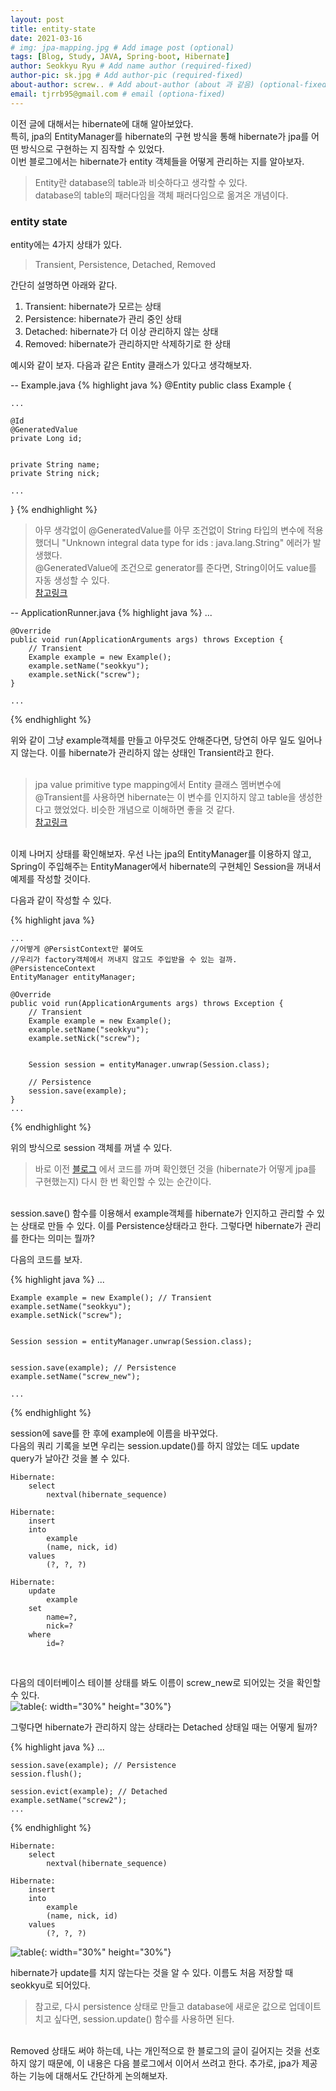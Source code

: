 ```yaml
---
layout: post
title: entity-state
date: 2021-03-16
# img: jpa-mapping.jpg # Add image post (optional)
tags: [Blog, Study, JAVA, Spring-boot, Hibernate]
author: Seokkyu Ryu # Add name author (required-fixed)
author-pic: sk.jpg # Add author-pic (required-fixed)
about-author: screw.. # Add about-author (about 과 같음) (optional-fixed)
email: tjrrb95@gmail.com # email (optiona-fixed)
---
```


이전 글에 대해서는 hibernate에 대해 알아보았다.  
특히, jpa의 EntityManager를 hibernate의 구현 방식을 통해 hibernate가 jpa를 어떤 방식으로 구현하는 지 짐작할 수 있었다.  
이번 블로그에서는 hibernate가 entity 객체들을 어떻게 관리하는 지를 알아보자. 
> Entity란 database의 table과 비슷하다고 생각할 수 있다.   
> database의 table의 패러다임을 객체 패러다임으로 옮겨온 개념이다. 

### entity state

entity에는 4가지 상태가 있다.  
> Transient, Persistence, Detached, Removed  

간단히 설명하면 아래와 같다.  
1. Transient: hibernate가 모르는 상태  
2. Persistence: hibernate가 관리 중인 상태  
3. Detached: hibernate가 더 이상 관리하지 않는 상태  
4. Removed: hibernate가 관리하지만 삭제하기로 한 상태  

예시와 같이 보자. 다음과 같은 Entity 클래스가 있다고 생각해보자.  

-- Example.java
{% highlight java %}
@Entity
public class Example {

    ...

    @Id
    @GeneratedValue
    private Long id;


    private String name;
    private String nick;
    
    ...
}
{% endhighlight %}
> 아무 생각없이 @GeneratedValue를 아무 조건없이 String 타입의 변수에 적용했더니 "Unknown integral data type for ids : java.lang.String" 에러가 발생했다.  
> @GeneratedValue에 조건으로 generator를 준다면, String이어도 value를 자동 생성할 수 있다.  
> [참고링크](https://stackoverflow.com/questions/40177865/hibernate-unknown-integral-data-type-for-ids) 

-- ApplicationRunner.java
{% highlight java %}
    ...
    
    @Override
    public void run(ApplicationArguments args) throws Exception {
        // Transient
        Example example = new Example();
        example.setName("seokkyu");
        example.setNick("screw");
    }

    ...
{% endhighlight %}

위와 같이 그냥 example객체를 만들고 아무것도 안해준다면, 당연히 아무 일도 일어나지 않는다. 이를 hibernate가 관리하지 않는 상태인 Transient라고 한다.  
<br>

> jpa value primitive type mapping에서 Entity 클래스 멤버변수에 @Transient를 사용하면 hibernate는 이 변수를 인지하지 않고 table을 생성한다고 했었었다. 비슷한 개념으로 이해하면 좋을 것 같다.  
> [참고링크](https://liketech.codes/jpa-primitive-value-mapping/)

<br>
이제 나머지 상태를 확인해보자.  
우선 나는 jpa의 EntityManager를 이용하지 않고, Spring이 주입해주는 EntityManager에서 hibernate의 구현체인 Session을 꺼내서 예제를 작성할 것이다.


다음과 같이 작성할 수 있다. 

{% highlight java %}

    ...
    //어떻게 @PersistContext만 붙여도 
    //우리가 factory객체에서 꺼내지 않고도 주입받을 수 있는 걸까.
    @PersistenceContext
    EntityManager entityManager;

    @Override
    public void run(ApplicationArguments args) throws Exception {
        // Transient
        Example example = new Example();
        example.setName("seokkyu");
        example.setNick("screw");


        Session session = entityManager.unwrap(Session.class);

        // Persistence
        session.save(example);
    }
    ...

{% endhighlight %}

위의 방식으로 session 객체를 꺼낼 수 있다. 
> 바로 이전 [블로그](https://liketech.codes/jpa-primitive-value-mapping/) 에서 코드를 까며 확인했던 것을 (hibernate가 어떻게 jpa를 구현했는지) 다시 한 번 확인할 수 있는 순간이다. 

<br>
session.save() 함수를 이용해서 example객체를 hibernate가 인지하고 관리할 수 있는 상태로 만들 수 있다. 이를 Persistence상태라고 한다.
그렇다면 hibernate가 관리를 한다는 의미는 뭘까?

다음의 코드를 보자.

{% highlight java %}
    ...
    
    Example example = new Example(); // Transient
    example.setName("seokkyu");
    example.setNick("screw");


    Session session = entityManager.unwrap(Session.class);

    
    session.save(example); // Persistence
    example.setName("screw_new");

    ...
{% endhighlight %}

session에 save를 한 후에 example에 이름을 바꾸었다.  
다음의 쿼리 기록을 보면 우리는 session.update()를 하지 않았는 데도 update query가 날아간 것을 볼 수 있다. 
<br>

```
Hibernate: 
    select
        nextval(hibernate_sequence)

Hibernate: 
    insert 
    into
        example
        (name, nick, id) 
    values
        (?, ?, ?)

Hibernate: 
    update
        example 
    set
        name=?,
        nick=? 
    where
        id=?

```
<br>

다음의 데이터베이스 테이블 상태를 봐도 이름이 screw_new로 되어있는 것을 확인할 수 있다. <br>
![table](/./assets/img/hibernate-entity-persistence.JPG){: width="30%" height="30%"}

그렇다면 hibernate가 관리하지 않는 상태라는 Detached 상태일 때는 어떻게 될까?

{% highlight java %}
    ...
    
    session.save(example); // Persistence
    session.flush();

    session.evict(example); // Detached
    example.setName("screw2");
    ...
{% endhighlight %}

```
Hibernate: 
    select
        nextval(hibernate_sequence)

Hibernate: 
    insert 
    into
        example
        (name, nick, id) 
    values
        (?, ?, ?)

```
![table](/./assets/img/hibernate-entity-detached.JPG){: width="30%" height="30%"}

hibernate가 update를 치지 않는다는 것을 알 수 있다. 이름도 처음 저장할 때 seokkyu로 되어있다.  

>참고로, 다시 persistence 상태로 만들고 database에 새로운 값으로 업데이트 치고 싶다면, session.update() 함수를 사용하면 된다. 

<br>
Removed 상태도 써야 하는데, 나는 개인적으로 한 블로그의 글이 길어지는 것을 선호하지 않기 때문에, 이 내용은 다음 블로그에서 이어서 쓰려고 한다. 추가로, jpa가 제공하는 기능에 대해서도 간단하게 논의해보자.



